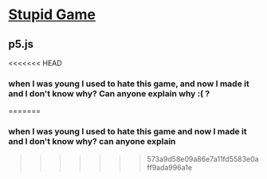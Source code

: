# [Stupid Game](https://very-stupid-game.netlify.com/ "Stupid Game")
## p5.js
<<<<<<< HEAD
### when I was young I used to hate this game, and now I made it and I don't know why? Can anyone explain why :( ?
=======
### when I was young I used to hate this game and now I made it and I don't know why? can anyone explain 
>>>>>>> 573a9d58e09a86e7a11fd5583e0aff9ada996a1e
